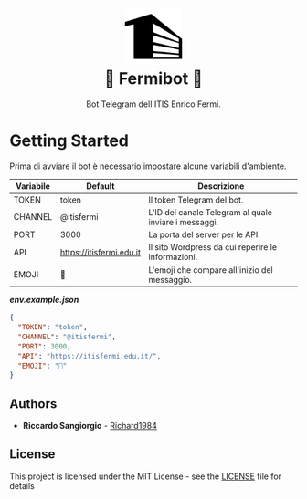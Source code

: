 <h1 align="center">
  <img src="https://raw.githubusercontent.com/ITISEnricoFermi/archivio-digitale-client/81041b2932b032ead156777a6927efe1925b52ca/static/shortcut/safari-pinned-tab.svg?sanitize=true" height="100"><br>
  🤖 Fermibot 🤖
</h1>
<p align="center">
  Bot Telegram dell'ITIS Enrico Fermi.
</p>

# Getting Started

Prima di avviare il bot è necessario impostare alcune variabili d'ambiente.

|Variabile|Default    |Descrizione               |
|---------|-----------|--------------------------|
|TOKEN    |token      |Il token Telegram del bot.|
|CHANNEL  |@itisfermi |L'ID del canale Telegram al quale inviare i messaggi.|
|PORT     |3000       |La porta del server per le API.|
|API      |https://itisfermi.edu.it | Il sito Wordpress da cui reperire le informazioni.|
|EMOJI    |🏫         |L'emoji che compare all'inizio del messaggio.|

***env.example.json***

```json
{
  "TOKEN": "token",
  "CHANNEL": "@itisfermi",
  "PORT": 3000,
  "API": "https://itisfermi.edu.it/",
  "EMOJI": "🏫"
}
```

## Authors

* **Riccardo Sangiorgio** - [Richard1984](https://github.com/Richard1984/)

## License

This project is licensed under the MIT License - see the [LICENSE](LICENSE) file for details
